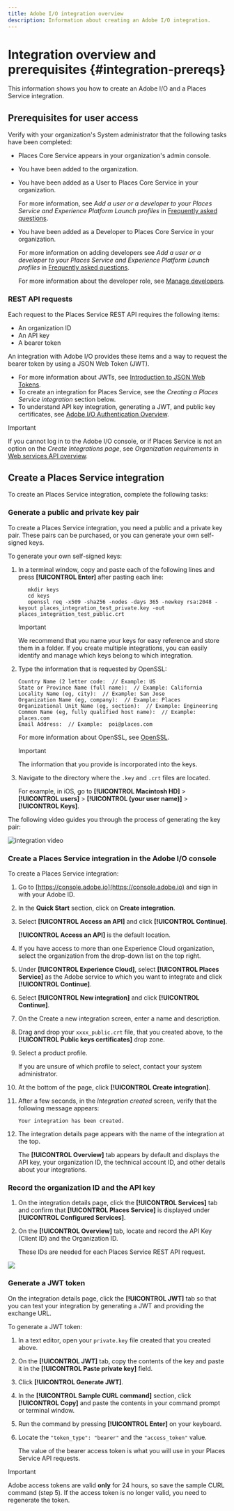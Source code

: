 ```yaml
---
title: Adobe I/O integration overview
description: Information about creating an Adobe I/O integration.
---
```


# Integration overview and prerequisites {#integration-prereqs}

This information shows you how to create an Adobe I/O and a Places Service integration.

## Prerequisites for user access

Verify with your organization's System administrator that the following tasks have been completed:

* Places Core Service appears in your organization's admin console. 
* You have been added to the organization. 
* You have been added as a User to Places Core Service in your organization. 

  For more information, see *Add a user or a developer to your Places Service and Experience Platform Launch profiles* in [Frequently asked questions](/help/places-faqs.md).

* You have been added as a Developer to Places Core Service in your organization.  

  For more information on adding developers see *Add a user or a developer to your Places Service and Experience Platform Launch profiles* in [Frequently asked questions](/help/places-faqs.md).

  For more information about the developer role, see [Manage developers](https://helpx.adobe.com/enterprise/using/manage-developers.html).

### REST API requests

Each request to the Places Service REST API requires the following items:

* An organization ID
* An API key
* A bearer token

An integration with Adobe I/O provides these items and a way to request the bearer token by using a JSON Web Token (JWT). 

* For more information about JWTs, see [Introduction to JSON Web Tokens](https://jwt.io/introduction/).
* To create an integration for Places Service, see the *Creating a Places Service integration* section below.
* To understand API key integration, generating a JWT, and public key certificates, see [Adobe I/O Authentication Overview](https://www.adobe.io/apis/cloudplatform/console/authentication/gettingstarted.html).

>[!IMPORTANT]
>
>If you cannot log in to the Adobe I/O console, or if Places Service is not an option on the *Create Integrations page*, see *Organization requirements* in [Web services API overview](/help/web-service-api/places-web-services.md).

## Create a Places Service integration

To create an Places Service integration, complete the following tasks:

### Generate a public and private key pair

To create a Places Service integration, you need a public and a private key pair. These pairs can be purchased, or you can generate your own self-signed keys.

To generate your own self-signed keys:

1. In a terminal window, copy and paste each of the following lines and press **[!UICONTROL Enter]** after pasting each line:

   ```text
      mkdir keys
      cd keys
      openssl req -x509 -sha256 -nodes -days 365 -newkey rsa:2048 -keyout places_integration_test_private.key -out    places_integration_test_public.crt
   ```

   >[!IMPORTANT]
   >
   >We recommend that you name your keys for easy reference and store them in a folder. If you create multiple integrations, you can easily identify and manage which keys belong to which integration.

1. Type the information that is requested by OpenSSL:

   ```text
   Country Name (2 letter code:  // Example: US
   State or Province Name (full name):  // Example: California
   Locality Name (eg, city):  // Example: San Jose
   Organization Name (eg, company):  // Example: Places
   Organizational Unit Name (eg, section):  // Example: Engineering
   Common Name (eg, fully qualified host name):  // Example: places.com
   Email Address:  // Example:  poi@places.com
   ```

   For more information about OpenSSL, see [OpenSSL](https://www.openssl.org/).

    >[!IMPORTANT]
    >
    >The information that you provide is incorporated into the keys.

1. Navigate to the directory where the `.key` and `.crt` files are located. 

    For example, in iOS, go to **[!UICONTROL Macintosh HD]** > **[!UICONTROL users]** > **[!UICONTROL (your user name)]** > **[!UICONTROL Keys]**.

The following video guides you through the process of generating the key pair:

![integration video](/help/assets/places_integration_video.gif)

### Create a Places Service integration in the Adobe I/O console

To create a Places Service integration:

1. Go to [https://console.adobe.io](https://console.adobe.io) and sign in with your Adobe ID.
1. In the **Quick Start** section, click on **Create integration**.
1. Select **[!UICONTROL Access an API]** and click **[!UICONTROL Continue]**.

    **[!UICONTROL Access an API]** is the default location.

1. If you have access to more than one Experience Cloud organization, select the organization from the drop-down list on the top right.
1. Under **[!UICONTROL Experience Cloud]**, select **[!UICONTROL Places Service]** as the Adobe service to which you want to integrate and click **[!UICONTROL Continue]**.
1. Select **[!UICONTROL New integration]** and click **[!UICONTROL Continue]**.
1. On the Create a new integration screen, enter a name and description. 
1. Drag and drop your `xxxx_public.crt` file, that you created above, to the **[!UICONTROL Public keys certificates]** drop zone.
1. Select a product profile.

    If you are unsure of which profile to select, contact your system administrator.
1. At the bottom of the page, click **[!UICONTROL Create integration]**.
1. After a few seconds, in the *Integration created* screen, verify that the following message appears:

    `Your integration has been created.`

1. The integration details page appears with the name of the integration at the top.

    The **[!UICONTROL Overview]** tab appears by default and displays the API key, your organization ID, the technical account ID, and other details about your integrations.

### Record the organization ID and the API key

1. On the integration details page, click the **[!UICONTROL Services]** tab and confirm that **[!UICONTROL Places Service]** is displayed under **[!UICONTROL Configured Services]**.
1. On the **[!UICONTROL Overview]** tab, locate and record the API Key (Client ID) and the Organization ID.

   These IDs are needed for each Places Service REST API request.

![](/help/assets/places_orgid_api-key.png)

### Generate a JWT token

On the integration details page, click the **[!UICONTROL JWT]** tab so that you can test your integration by generating a JWT and providing the exchange URL.

To generate a JWT token:

1. In a text editor, open your `private.key` file created that you created above.
1. On the **[!UICONTROL JWT]** tab, copy the contents of the key and paste it in the **[!UICONTROL Paste private key]** field. 
1. Click **[!UICONTROL Generate JWT]**.
1. In the **[!UICONTROL Sample CURL command]** section, click **[!UICONTROL Copy]** and paste the contents in your command prompt or terminal window.
1. Run the command by pressing **[!UICONTROL Enter]** on your keyboard.
1. Locate the `"token_type": "bearer"` and the `"access_token"` value.  

   The value of the bearer access token is what you will use in your Places Service API requests.  

>[!IMPORTANT]
>
>Adobe access tokens are valid **only** for 24 hours, so save the sample CURL command (step 5). If the access token is no longer valid, you need to regenerate the token.